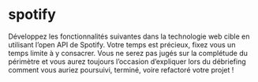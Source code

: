 # spotify
Développez les fonctionnalités suivantes dans la technologie web cible en utilisant l’open API de Spotify. Votre temps est précieux, fixez vous un temps limite à y consacrer. Vous ne serez pas jugés sur la complétude du périmètre et vous aurez toujours l’occasion d’expliquer lors du débriefing comment vous auriez poursuivi, terminé, voire refactoré votre projet !
